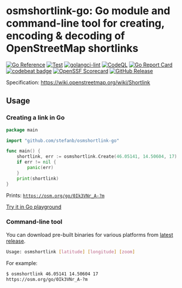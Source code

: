 # osmshortlink-go: Go module and command-line tool for creating, encoding & decoding of OpenStreetMap shortlinks

[![Go Reference](https://pkg.go.dev/badge/github.com/stefanb/osmshortlink-go.svg)](https://pkg.go.dev/github.com/stefanb/osmshortlink-go)
[![Test](https://github.com/stefanb/osmshortlink-go/actions/workflows/test.yml/badge.svg)](https://github.com/stefanb/osmshortlink-go/actions/workflows/test.yml)
[![golangci-lint](https://github.com/stefanb/osmshortlink-go/actions/workflows/golangci-lint.yml/badge.svg)](https://github.com/stefanb/osmshortlink-go/actions/workflows/golangci-lint.yml)
[![CodeQL](https://github.com/stefanb/osmshortlink-go/actions/workflows/codeql.yml/badge.svg)](https://github.com/stefanb/osmshortlink-go/actions/workflows/codeql.yml)
[![Go Report Card](https://goreportcard.com/badge/github.com/stefanb/osmshortlink-go)](https://goreportcard.com/report/github.com/stefanb/osmshortlink-go)
[![codebeat badge](https://codebeat.co/badges/0dcfa9c5-a59b-46ed-b0a6-30e1bbda9a7e)](https://codebeat.co/projects/github-com-stefanb-osmshortlink-go-main)
[![OpenSSF Scorecard](https://api.securityscorecards.dev/projects/github.com/stefanb/osmshortlink-go/badge)](https://securityscorecards.dev/viewer/?uri=github.com/stefanb/osmshortlink-go)
[![GitHub Release](https://img.shields.io/github/release/stefanb/osmshortlink-go.svg?style=flat)](https://github.com/stefanb/osmshortlink-go/releases/latest)

Specification: https://wiki.openstreetmap.org/wiki/Shortlink

## Usage

### Creating a link in Go

```go
package main

import "github.com/stefanb/osmshortlink-go"

func main() {
	shortlink, err := osmshortlink.Create(46.05141, 14.50604, 17)
	if err != nil {
		panic(err)
	}
	print(shortlink)
}
```

Prints: [`https://osm.org/go/0Ik3VNr_A-?m`](https://osm.org/go/0Ik3VNr_A-?m)

[Try it in Go playground](https://go.dev/play/p/mObcbRyGU9E)

### Command-line tool

You can download pre-built binaries for various platforms from [latest release](https://github.com/stefanb/osmshortlink-go/releases/latest).

```bash
Usage: osmshortlink [latitude] [longitude] [zoom]
```

For example:

```bash
$ osmshortlink 46.05141 14.50604 17
https://osm.org/go/0Ik3VNr_A-?m
```
